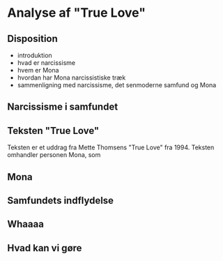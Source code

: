 
# Analyse af "True Love"

## Disposition

- introduktion
- hvad er narcissisme
- hvem er Mona
- hvordan har Mona narcissistiske træk
- sammenligning med narcissisme, det senmoderne samfund og Mona

## Narcissisme i samfundet

## Teksten "True Love"

Teksten er et uddrag fra Mette Thomsens "True Love" fra 1994. Teksten omhandler personen Mona, som


## Mona

## Samfundets indflydelse

## Whaaaa

## Hvad kan vi gøre

